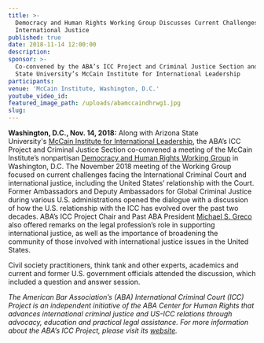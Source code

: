 ```yaml
---
title: >-
  Democracy and Human Rights Working Group Discusses Current Challenges in
  International Justice
published: true
date: 2018-11-14 12:00:00
description:
sponsor: >-
  Co-convened by the ABA’s ICC Project and Criminal Justice Section and Arizona
  State University’s McCain Institute for International Leadership
participants:
venue: 'McCain Institute, Washington, D.C.'
youtube_video_id:
featured_image_path: /uploads/abamccaindhrwg1.jpg
slug:
---
```


**Washington, D.C., Nov. 14, 2018:** Along with Arizona State University's&nbsp;[McCain Institute for International Leadership](https://www.mccaininstitute.org/), the ABA’s ICC Project and Criminal Justice Section co-convened a meeting of the McCain Institute’s nonpartisan [Democracy and Human Rights Working Group](https://www.mccaininstitute.org/human-rights-democracy-mission/) in Washington, D.C. The November 2018 meeting of the Working Group focused on current challenges facing the International Criminal Court and international justice, including the United States’ relationship with the Court. Former Ambassadors and Deputy Ambassadors for Global Criminal Justice during various U.S. administrations opened the dialogue with a discussion of how the U.S. relationship with the ICC has evolved over the past two decades. ABA’s ICC Project Chair and Past ABA President [Michael S. Greco](https://www.aba-icc.org/board-of-advisors/michael-s-greco/) also offered remarks on the legal profession’s role in supporting international justice, as well as the importance of broadening the community of those involved with international justice issues in the United States.

Civil society practitioners, think tank and other experts, academics and current and former U.S. government officials attended the discussion, which included a question and answer session. &nbsp;

*The American Bar Association’s (ABA) International Criminal Court (ICC) Project is an independent initiative of the ABA Center for Human Rights that advances international criminal justice and US-ICC relations through advocacy, education and practical legal assistance. For more information about the ABA’s ICC Project, please visit its&nbsp;[website](www.aba-icc.org).*